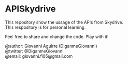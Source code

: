 APISkydrive
===========

<p>
  This repository show the ussage of the APIs from Skydrive.<br>
  This respository is for personal learning.
</p>

<p>
  Feel free to share and change the code. Play with it!
</p>

<p>
  @author: Giovanni Aguirre (DiganmeGiovanni)<br>
  @twitter: @DiganmeGiovanni<br>
  @email: giovanni.fi05@gmail.com<br>
</p>
